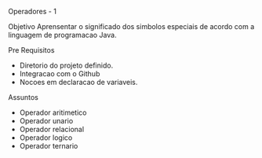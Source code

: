 
Operadores - 1 

Objetivo
Aprensentar o significado dos 
simbolos especiais de acordo com a 
linguagem de programacao Java.


Pre Requisitos
- Diretorio do projeto definido.
- Integracao com o Github
- Nocoes em declaracao de variaveis.


Assuntos
- Operador aritimetico
- Operador unario
- Operador relacional
- Operador logico
- Operador ternario
